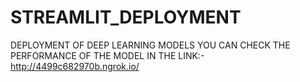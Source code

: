 # STREAMLIT_DEPLOYMENT
DEPLOYMENT OF DEEP LEARNING MODELS
YOU CAN CHECK THE PERFORMANCE OF THE  MODEL IN THE LINK:-http://4499c682970b.ngrok.io/
